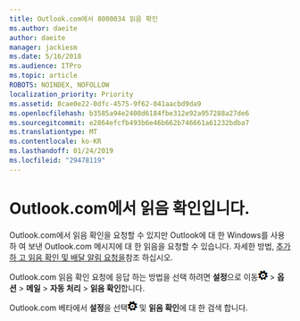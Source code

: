 ```yaml
---
title: Outlook.com에서 8000034 읽음 확인
ms.author: daeite
author: daeite
manager: jackiesm
ms.date: 5/16/2018
ms.audience: ITPro
ms.topic: article
ROBOTS: NOINDEX, NOFOLLOW
localization_priority: Priority
ms.assetid: 8cae0e22-0dfc-4575-9f62-041aacbd9da9
ms.openlocfilehash: b3585a94e2408d6184fbe312e92a957288a27de6
ms.sourcegitcommit: e2864efcfb493b6e46b662b746661a61232bdba7
ms.translationtype: MT
ms.contentlocale: ko-KR
ms.lasthandoff: 01/24/2019
ms.locfileid: "29478119"
---
```

# <a name="read-receipts-in-outlookcom"></a>Outlook.com에서 읽음 확인입니다.

Outlook.com에서 읽음 확인을 요청할 수 있지만 Outlook에 대 한 Windows를 사용 하 여 보낸 Outlook.com 메시지에 대 한 읽음을 요청할 수 있습니다. 자세한 방법, [추가 하 고 읽음 확인 및 배달 알림 요청을](https://go.microsoft.com/fwlink/p/?linkid=874355)참조 하십시오.
  
Outlook.com 읽음 확인 요청에 응답 하는 방법을 선택 하려면 **설정**으로 이동![설정](media/f4b2e798-fff1-4a14-931f-5677a4543b58.png) \> **옵션** \> **메일** \> **자동 처리** \> **읽음 확인**합니다. 
  
Outlook.com 베타에서 **설정**을 선택![설정](media/f4b2e798-fff1-4a14-931f-5677a4543b58.png) 및 **읽음 확인**에 대 한 검색 합니다. 
  

